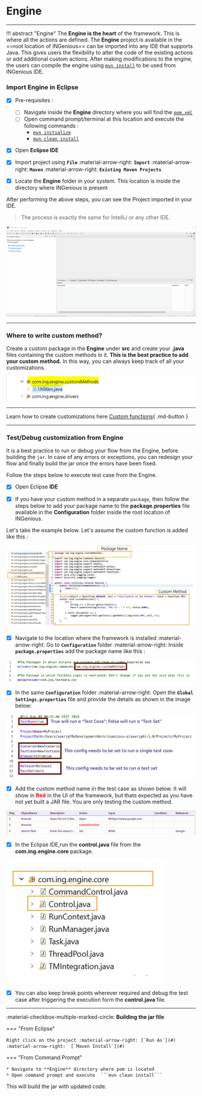 # Engine  
 -------------------------------------------

!!! abstract "Engine"
    The **Engine is the heart** of the framework. This is where all the actions are defined. The **Engine** project is available in the ==root location of INGenious== can be imported into any IDE that supports Java. This gives users the flexibility to alter the code of the existing actions or add additional custom actions. 
    After making modifications to the engine, the users can compile the engine using [`mvn install`](#) to be used from INGenious IDE.


### Import Engine in Eclipse

- [x] Pre-requisites :
    - [ ] Navigate inside the **Engine** directory where you will find the [`pom.xml`](#)
    - [ ] Open command prompt/terminal at this location and execute the following commands :
        -  [`mvn initialize`](#)
        -  [`mvn clean install`](#)

- [x] Open **Eclipse IDE**

- [x] Import project using **`File`** :material-arrow-right: **`Import`** :material-arrow-right: **`Maven`** :material-arrow-right: **`Existing Maven Projects`**

- [x] Locate the **Engine** folder in your system. This location is inside the directory where INGenious is present

After performing the above steps, you can see the Project imported in your IDE. 

>The process is exactly the same for IntelliJ or any other IDE.

![import](../img/engine/Import_MavenProject.gif "import")

----------

### Where to write custom method?

Create a custom package in the **Engine** under **src** and create your **.java** files containing the custom methods in it. **This is the best practice to add your custom method.** In this way, you can always keep track of all your customizations.


![package](../img/engine/1.JPG "package")

------------

Learn how to create customizations here  [Custom functions](customfunction.md){ .md-button } 



----------

### Test/Debug customization from Engine

It is a best practice to run or debug your flow from the Engine, before building the `jar`. In case of any errors or exceptions, you can redesign your flow and finally build the jar once the errors have been fixed.

Follow the steps below to execute test case from the Engine.


- [x] Open Eclipse **IDE**

- [X] If you have your custom method in a separate `package`, then follow the steps below to add your package name to the **package.properties** file available in the **Configuration** folder inside the root location of INGenious.

Let's take the example below. Let's assume the custom function is added like this :

![addpackage](../img/engine/3.JPG "addpackage")

- [X] Navigate to the location where the framework is installed :material-arrow-right: Go to **`Configuration`** folder :material-arrow-right: Inside **`package.properties`** add the package name like this :

![addpackage](../img/engine/2.JPG "addpackage")


- [x] In the same **`Configuration`** folder :material-arrow-right: Open the **`Global Settings.properties`** file and provide the details as shown in the image below:

![settings](../img/engine/4.JPG "settings")


- [x] Add the custom method name in the test case as shown below. It will show in <span style="color:Red">**Red**</span> in the UI of the framework, but thats expected as you have not yet built a JAR file. You are only testing the custom method.

![control](../img/engine/6.JPG "control")

- [x] In the Eclipse IDE,run the **control.java** file from the **com.ing.engine.core** package.

![control](../img/engine/5.JPG "control")

- [x] You can also keep break points wherever required and debug the test case after triggering the execution form the **control.java** file.

-------------------------

:material-checkbox-multiple-marked-circle: **Building the jar file**

=== "From Eclipse"

    Right click on the project :material-arrow-right: [`Run As`](#)  :material-arrow-right:  [`Maven Install`](#)

=== "From Command Prompt"

    * Navigate to **Engine** directory where pom is located 
    * Open command prompt and execute  ```mvn clean install```

This will build the jar with updated code.

